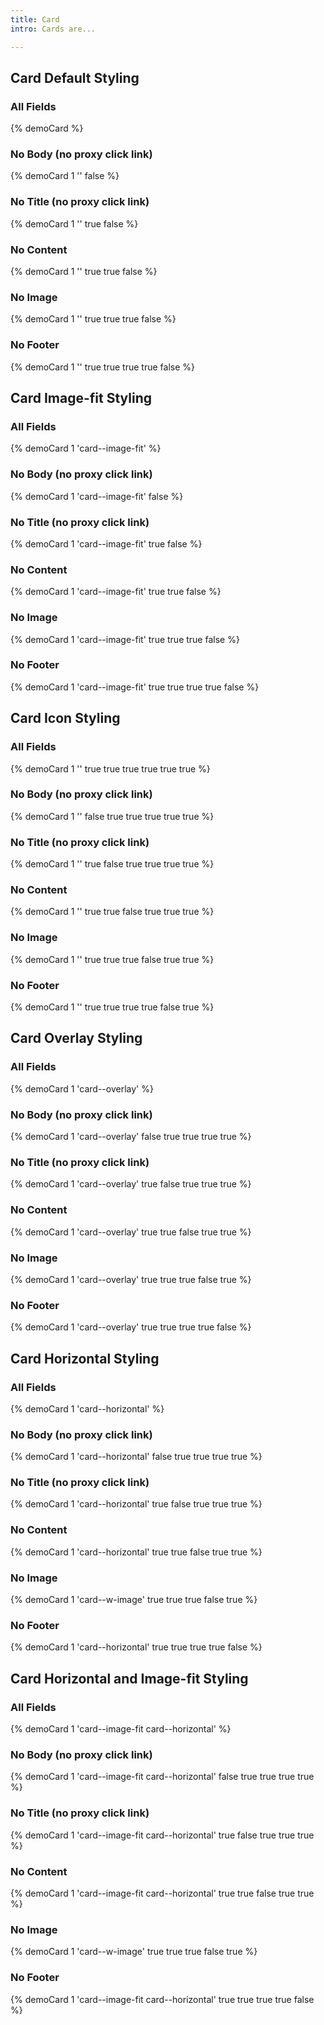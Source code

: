 ```yaml
---
title: Card
intro: Cards are...

---
```


<!-- card short code parameter order is -->
<!-- {% demoCard number modifier body title content image footer isIcon %} -->

<h2 class="h2">Card Default Styling</h2>

<h3 class="h3">All Fields</h3>
{% demoCard %}
<h3 class="h3">No Body (no proxy click link)</h3>
{% demoCard 1 '' false %}
<h3 class="h3">No Title (no proxy click link)</h3>
{% demoCard 1 '' true false %}
<h3 class="h3">No Content</h3>
{% demoCard 1 '' true true false %}
<h3 class="h3">No Image</h3>
{% demoCard 1 '' true true true false %}
<h3 class="h3">No Footer</h3>
{% demoCard 1 '' true true true true false %}

<h2 class="h2">Card Image-fit Styling</h2>

<h3 class="h3">All Fields</h3>
{% demoCard 1 'card--image-fit' %}
<h3 class="h3">No Body (no proxy click link)</h3>
{% demoCard 1 'card--image-fit' false %}
<h3 class="h3">No Title (no proxy click link)</h3>
{% demoCard 1 'card--image-fit' true false %}
<h3 class="h3">No Content</h3>
{% demoCard 1 'card--image-fit' true true false %}
<h3 class="h3">No Image</h3>
{% demoCard 1 'card--image-fit' true true true false %}
<h3 class="h3">No Footer</h3>
{% demoCard 1 'card--image-fit' true true true true false %}
<h2 class="h2">Card Icon Styling</h2>

<h3 class="h3">All Fields</h3>
{% demoCard 1 '' true true true true true true %}
<h3 class="h3">No Body (no proxy click link)</h3>
{% demoCard 1 '' false true true true true true %}
<h3 class="h3">No Title (no proxy click link)</h3>
{% demoCard 1 '' true false true true true true %}
<h3 class="h3">No Content</h3>
{% demoCard 1 '' true true false true true true %}
<h3 class="h3">No Image</h3>
{% demoCard 1 '' true true true false true true %}
<h3 class="h3">No Footer</h3>
{% demoCard 1 '' true true true true false true %}

<h2 class="h2">Card Overlay Styling</h2>

<h3 class="h3">All Fields</h3>
{% demoCard 1 'card--overlay' %}
<h3 class="h3">No Body (no proxy click link)</h3>
{% demoCard 1 'card--overlay' false true true true true %}
<h3 class="h3">No Title (no proxy click link)</h3>
{% demoCard 1 'card--overlay' true false true true true %}
<h3 class="h3">No Content</h3>
{% demoCard 1 'card--overlay' true true false true true %}
<h3 class="h3">No Image</h3>
{% demoCard 1 'card--overlay' true true true false true %}
<h3 class="h3">No Footer</h3>
{% demoCard 1 'card--overlay' true true true true false %}

<h2 class="h2">Card Horizontal Styling</h2>

<h3 class="h3">All Fields</h3>
{% demoCard 1 'card--horizontal' %}
<h3 class="h3">No Body (no proxy click link)</h3>
{% demoCard 1 'card--horizontal' false true true true true %}
<h3 class="h3">No Title (no proxy click link)</h3>
{% demoCard 1 'card--horizontal' true false true true true %}
<h3 class="h3">No Content</h3>
{% demoCard 1 'card--horizontal' true true false true true %}
<h3 class="h3">No Image</h3>
{% demoCard 1 'card--w-image' true true true false true %}
<h3 class="h3">No Footer</h3>
{% demoCard 1 'card--horizontal' true true true true false %}

<h2 class="h2">Card Horizontal and Image-fit Styling</h2>

<h3 class="h3">All Fields</h3>
{% demoCard 1 'card--image-fit card--horizontal' %}
<h3 class="h3">No Body (no proxy click link)</h3>
{% demoCard 1 'card--image-fit card--horizontal' false true true true true %}
<h3 class="h3">No Title (no proxy click link)</h3>
{% demoCard 1 'card--image-fit card--horizontal' true false true true true %}
<h3 class="h3">No Content</h3>
{% demoCard 1 'card--image-fit card--horizontal' true true false true true %}
<h3 class="h3">No Image</h3>
{% demoCard 1 'card--w-image' true true true false true %}
<h3 class="h3">No Footer</h3>
{% demoCard 1 'card--image-fit card--horizontal' true true true true false %}
